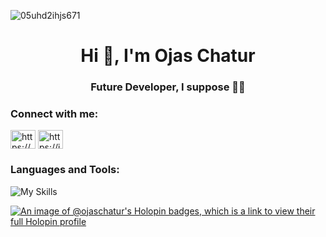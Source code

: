 ![05uhd2ihjs671](https://github.com/ojaschatur/ojaschatur/assets/119161343/dabe36d6-139b-4dd0-a544-4eb9fea61ab4)
<h1 align="center">Hi 👋, I'm Ojas Chatur</h1>
<h3 align="center">Future Developer, I suppose 😶‍🌫️ </h3>


<h3 align="left">Connect with me:</h3>
<p align="left">
<a href="https://linkedin.com/in/https://www.linkedin.com/in/ojas-chatur-090823258/" target="blank"><img align="center" src="https://raw.githubusercontent.com/rahuldkjain/github-profile-readme-generator/master/src/images/icons/Social/linked-in-alt.svg" alt="https://www.linkedin.com/in/ojas-chatur-090823258/" height="30" width="40" /></a>
<a href="https://instagram.com/https://instagram.com/ojass___" target="blank"><img align="center" src="https://raw.githubusercontent.com/rahuldkjain/github-profile-readme-generator/master/src/images/icons/Social/instagram.svg" alt="https://instagram.com/ojass___" height="30" width="40" /></a>
</p>

<h3 align="left">Languages and Tools:</h3>
<p>
 
 ![My Skills](https://skillicons.dev/icons?i=html,css,js,react,tensorflow,py,c,cpp,java,docker,mongodb,postgres,postman,nodejs,npm,figma,gcp,git,github,gitlab,go,tailwind,ae,ps,ai,pr,anaconda,appwrite,arduino,autocad)
 
</p>


[![An image of @ojaschatur's Holopin badges, which is a link to view their full Holopin profile](https://holopin.me/ojaschatur)](https://holopin.io/@ojaschatur)
